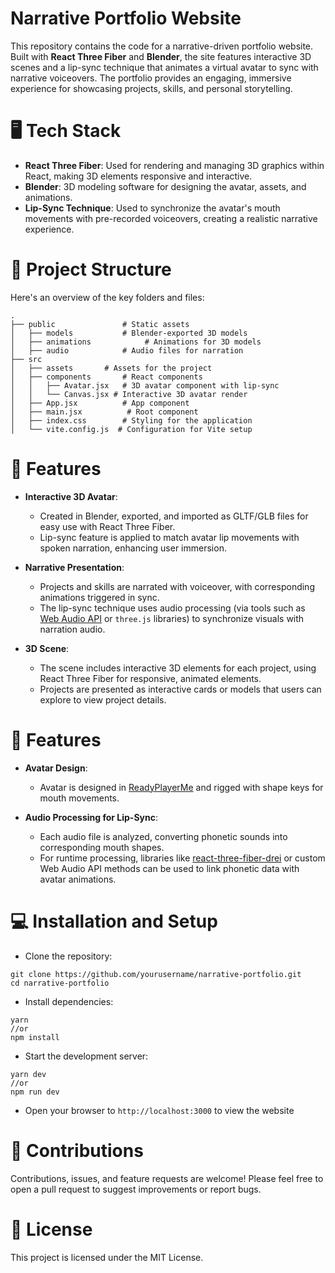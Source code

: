 # Narrative Portfolio Website
This repository contains the code for a narrative-driven portfolio website. Built with **React Three Fiber** and **Blender**, the site features interactive 3D scenes and a lip-sync technique that animates a virtual avatar to sync with narrative voiceovers. The portfolio provides an engaging, immersive experience for showcasing projects, skills, and personal storytelling.

# 🖥️ Tech Stack
 - **React Three Fiber**: Used for rendering and managing 3D graphics within React, making 3D elements responsive and interactive.
 - **Blender**: 3D modeling software for designing the avatar, assets, and animations.
 - **Lip-Sync Technique**: Used to synchronize the avatar's mouth movements with pre-recorded voiceovers, creating a realistic narrative experience.

# 📂 Project Structure
Here's an overview of the key folders and files:

    .
    ├── public               # Static assets
    │   ├── models           # Blender-exported 3D models
    │   ├── animations            # Animations for 3D models
    │   ├── audio            # Audio files for narration
    ├── src
    │   ├── assets       # Assets for the project
    │   ├── components       # React components
    │   │   ├── Avatar.jsx   # 3D avatar component with lip-sync
    │   │   └── Canvas.jsx # Interactive 3D avatar render
    │   ├── App.jsx          # App component
    │   ├── main.jsx          # Root component
    │   ├── index.css        # Styling for the application
    │   └── vite.config.js  # Configuration for Vite setup


# 🚀 Features

-   **Interactive 3D Avatar**:
    
    -   Created in Blender, exported, and imported as GLTF/GLB files for easy use with React Three Fiber.
    -   Lip-sync feature is applied to match avatar lip movements with spoken narration, enhancing user immersion.
-   **Narrative Presentation**:
    
    -   Projects and skills are narrated with voiceover, with corresponding animations triggered in sync.
    -   The lip-sync technique uses audio processing (via tools such as [Web Audio API](https://developer.mozilla.org/en-US/docs/Web/API/Web_Audio_API) or `three.js` libraries) to synchronize visuals with narration audio.
-   **3D Scene**:
    
    -   The scene includes interactive 3D elements for each project, using React Three Fiber for responsive, animated elements.
    -   Projects are presented as interactive cards or models that users can explore to view project details.
    
# 🚀 Features

-   **Avatar Design**:
    
    -   Avatar is designed in [ReadyPlayerMe](https://readyplayer.me/) and rigged with shape keys for mouth movements.
-   **Audio Processing for Lip-Sync**:
    
    -   Each audio file is analyzed, converting phonetic sounds into corresponding mouth shapes.
    -   For runtime processing, libraries like [react-three-fiber-drei](https://github.com/pmndrs/drei) or custom Web Audio API methods can be used to link phonetic data with avatar animations.

# 💻 Installation and Setup


 -   Clone the repository:    
```
git clone https://github.com/yourusername/narrative-portfolio.git
cd narrative-portfolio
```
 - Install dependencies:
 ```
 yarn
 //or
 npm install
 ```
 - Start the development server:
 ```
 yarn dev
 //or
 npm run dev
 ```
 - Open your browser to `http://localhost:3000` to view the website
 
# 🤝 Contributions
Contributions, issues, and feature requests are welcome! Please feel free to open a pull request to suggest improvements or report bugs.

# 📜 License
This project is licensed under the MIT License. 

